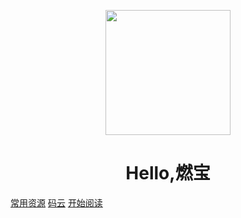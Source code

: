<p align="center">
<img src="http://b-ssl.duitang.com/uploads/item/201512/31/20151231203118_XKiYy.thumb.700_0.jpeg" width="200" height="200"/>
</p>
<h1 align="center">Hello,燃宝</h1>

[常用资源](https://shimo.im/docs/MuiACIg1HlYfVxrj/)
[码云](https://gitee.com/chenot/demo)
[开始阅读](#燃宝学习Java文档)




